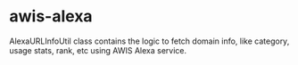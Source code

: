 # awis-alexa
AlexaURLInfoUtil class contains the logic to fetch domain info, like category, usage stats, rank, etc using AWIS Alexa service.
